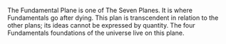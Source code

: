 The Fundamental Plane is one of The Seven Planes. It is where Fundamentals go after dying. This plan is transcendent in relation to the other plans; its ideas cannot be expressed by quantity. The four Fundamentals foundations of the universe live on this plane.
